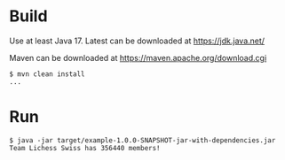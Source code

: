 # Build

Use at least Java 17. Latest can be downloaded at https://jdk.java.net/

Maven can be downloaded at https://maven.apache.org/download.cgi

    $ mvn clean install
    ...

# Run

    $ java -jar target/example-1.0.0-SNAPSHOT-jar-with-dependencies.jar
    Team Lichess Swiss has 356440 members!

